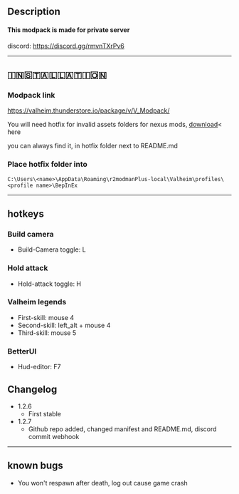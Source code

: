 
## Description
#### This modpack is made for private server
discord: https://discord.gg/rmvnTXrPv6

---
## 🇮‌🇳‌🇸‌🇹‌🇦‌🇱‌🇱‌🇦‌🇹‌🇮‌🇴🇳‌
### Modpack link
https://valheim.thunderstore.io/package/v/V_Modpack/


You will need hotfix for invalid assets folders for nexus mods, [download](https://drive.google.com/file/d/136tlHeG-_3lBUA8FFVjAWX3-t6mOrPnH/view)< here

you can always find it, in hotfix folder next to README.md

### Place hotfix folder into 
```C:\Users\<name>\AppData\Roaming\r2modmanPlus-local\Valheim\profiles\<profile name>\BepInEx```

-----
## hotkeys
### Build camera 
* Build-Camera toggle: L

### Hold attack
* Hold-attack toggle: H

### Valheim legends
* First-skill: mouse 4
* Second-skill: left_alt + mouse 4
* Third-skill: mouse 5

### BetterUI
* Hud-editor: F7

## Changelog

- 1.2.6 
  - First stable
- 1.2.7 
  - Github repo added, changed manifest and README.md, discord commit webhook
-----

## known bugs

- You won't respawn after death, log out cause game crash

